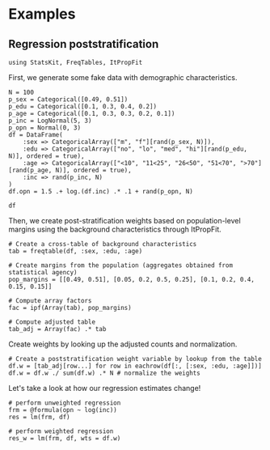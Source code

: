 # Examples

## Regression poststratification

```@example pstrat
using StatsKit, FreqTables, ItPropFit
```

First, we generate some fake data with demographic characteristics.
```@example pstrat
N = 100
p_sex = Categorical([0.49, 0.51])
p_edu = Categorical([0.1, 0.3, 0.4, 0.2])
p_age = Categorical([0.1, 0.3, 0.3, 0.2, 0.1])
p_inc = LogNormal(5, 3)
p_opn = Normal(0, 3)
df = DataFrame(
    :sex => CategoricalArray(["m", "f"][rand(p_sex, N)]),
    :edu => CategoricalArray(["no", "lo", "med", "hi"][rand(p_edu, N)], ordered = true),
    :age => CategoricalArray(["<10", "11<25", "26<50", "51<70", ">70"][rand(p_age, N)], ordered = true),
    :inc => rand(p_inc, N)
)
df.opn = 1.5 .+ log.(df.inc) .* .1 + rand(p_opn, N)

df
```

Then, we create post-stratification weights based on population-level margins using the background characteristics through ItPropFit.
```@example pstrat
# Create a cross-table of background characteristics
tab = freqtable(df, :sex, :edu, :age)

# Create margins from the population (aggregates obtained from statistical agency)
pop_margins = [[0.49, 0.51], [0.05, 0.2, 0.5, 0.25], [0.1, 0.2, 0.4, 0.15, 0.15]]

# Compute array factors
fac = ipf(Array(tab), pop_margins)

# Compute adjusted table
tab_adj = Array(fac) .* tab
```

Create weights by looking up the adjusted counts and normalization.
```@example pstrat
# Create a poststratification weight variable by lookup from the table
df.w = [tab_adj[row...] for row in eachrow(df[:, [:sex, :edu, :age]])]
df.w = df.w ./ sum(df.w) .* N # normalize the weights
```

Let's take a look at how our regression estimates change!
```@example pstrat
# perform unweighted regression
frm = @formula(opn ~ log(inc))
res = lm(frm, df)
```

```@example pstrat
# perform weighted regression
res_w = lm(frm, df, wts = df.w)
```